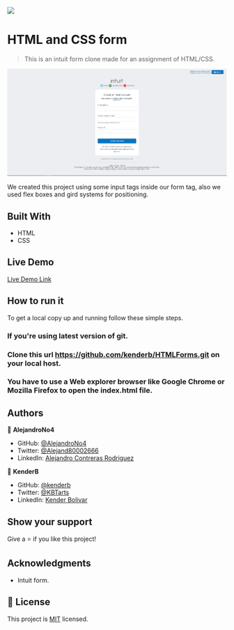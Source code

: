 ![](https://img.shields.io/badge/Microverse-blueviolet)

# HTML and CSS form

> This is an intuit form clone made for an assignment of HTML/CSS.

![screenshot](./app_screenshot.png)

We created this project using some input tags inside our form tag, also we used flex boxes and gird systems for positioning.


## Built With

- HTML
- CSS


## Live Demo

[Live Demo Link](https://kenderb.github.io/htmlForm/)


## How to run it

To get a local copy up and running follow these simple steps.


### If you're using latest version of git.

### Clone this url https://github.com/kenderb/HTMLForms.git on your local host.

### You have to use a Web explorer browser like Google Chrome or Mozilla Firefox to open the index.html file.


## Authors

👤 **AlejandroNo4**

- GitHub: [@AlejandroNo4](https://github.com/AlejandroNo4)
- Twitter: [@Alejand80002666](https://twitter.com/Alejand80002666)
- LinkedIn: [Alejandro Contreras Rodriguez](https://www.linkedin.com/in/alejandro-contreras-rodriguez-b524821b5)

👤 **KenderB**

- GitHub: [@kenderb](https://github.com/githubhandle)
- Twitter: [@KBTarts](https://twitter.com/KBTarts)
- LinkedIn: [Kender Bolivar](https://www.linkedin.com/in/kender-bolivar-1736086b//)

## Show your support

Give a ⭐️ if you like this project!

## Acknowledgments

- Intuit form.

## 📝 License

This project is [MIT](https://docs.github.com/en/github/creating-cloning-and-archiving-repositories/licensing-a-repository) licensed.

